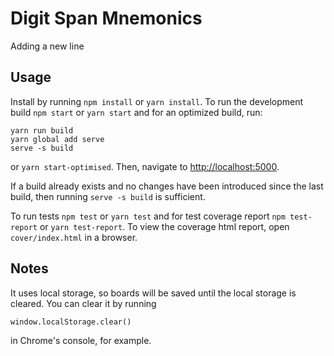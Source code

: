 # Digit Span Mnemonics

Adding a new line


## Usage

Install by running `npm install` or `yarn install`. To run the development build `npm start` or `yarn start` and for an optimized build, run:

```
yarn run build
yarn global add serve
serve -s build
```
or `yarn start-optimised`. Then, navigate to <http://localhost:5000>.

If a build already exists and no changes have been introduced since the last build, then running `serve -s build` is sufficient.

To run tests `npm test` or `yarn test` and for test coverage report `npm test-report` or `yarn test-report`. To view the coverage html report, open `cover/index.html` in a browser.

## Notes

It uses local storage, so boards will be saved until the local storage is cleared. You can clear it by running

```
window.localStorage.clear()
```
in Chrome's console, for example.
